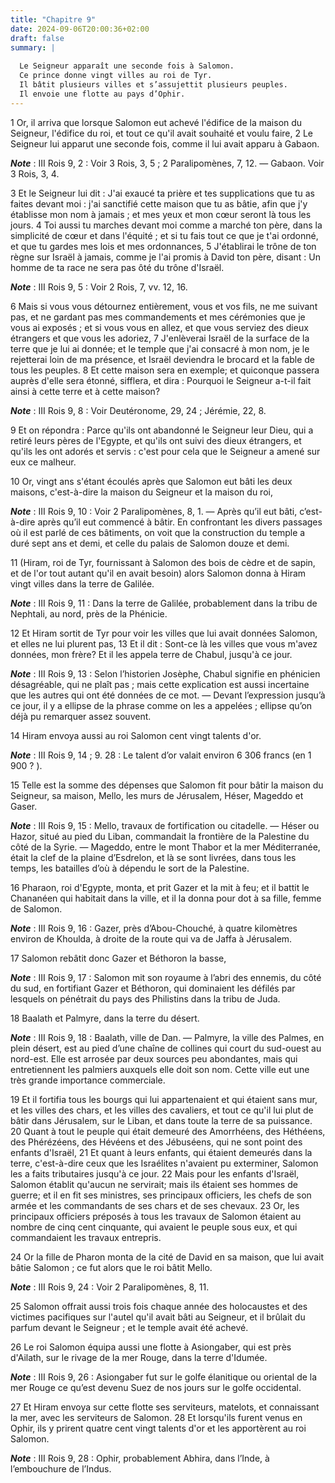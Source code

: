 ```yaml
---
title: "Chapitre 9"
date: 2024-09-06T20:00:36+02:00
draft: false
summary: |
  
  Le Seigneur apparaît une seconde fois à Salomon.
  Ce prince donne vingt villes au roi de Tyr.
  Il bâtit plusieurs villes et s’assujettit plusieurs peuples.
  Il envoie une flotte au pays d’Ophir.
---
```



1 Or, il arriva que lorsque Salomon eut achevé l'édifice de la maison du Seigneur, l'édifice du roi, et tout ce qu'il avait souhaité et voulu faire, 2 Le Seigneur lui apparut une seconde fois, comme il lui avait apparu à Gabaon.

***Note*** :  III Rois 9, 2 : Voir 3 Rois, 3, 5 ; 2 Paralipomènes, 7, 12. ― Gabaon. Voir 3 Rois, 3, 4.

3 Et le Seigneur lui dit : J'ai exaucé ta prière et tes supplications que tu as faites devant moi : j'ai sanctifié cette maison que tu as bâtie, afin que j'y établisse mon nom à jamais ; et mes yeux et mon cœur seront là tous les jours. 4 Toi aussi tu marches devant moi comme a marché ton père, dans la simplicité de cœur et dans l'équité ; et si tu fais tout ce que je t'ai ordonné, et que tu gardes mes lois et mes ordonnances, 5 J'établirai le trône de ton règne sur Israël à jamais, comme je l'ai promis à David ton père, disant : Un homme de ta race ne sera pas ôté du trône d'Israël.

***Note*** :  III Rois 9, 5 : Voir 2 Rois, 7, vv. 12, 16.

6 Mais si vous vous détournez entièrement, vous et vos fils, ne me suivant pas, et ne gardant pas mes commandements et mes cérémonies que je vous ai exposés ; et si vous vous en allez, et que vous serviez des dieux étrangers et que vous les adoriez, 7 J'enlèverai Israël de la surface de la terre que je lui ai donnée; et le temple que j'ai consacré à mon nom, je le rejetterai loin de ma présence, et Israël deviendra le brocard et la fable de tous les peuples. 8 Et cette maison sera en exemple; et quiconque passera auprès d'elle sera étonné, sifflera, et dira : Pourquoi le Seigneur a-t-il fait ainsi à cette terre et à cette maison?

***Note*** :  III Rois 9, 8 : Voir Deutéronome, 29, 24 ; Jérémie, 22, 8.

9 Et on répondra : Parce qu'ils ont abandonné le Seigneur leur Dieu, qui a retiré leurs pères de l'Egypte, et qu'ils ont suivi des dieux étrangers, et qu'ils les ont adorés et servis : c'est pour cela que le Seigneur a amené sur eux ce malheur.


10 Or, vingt ans s'étant écoulés après que Salomon eut bâti les deux maisons, c'est-à-dire la maison du Seigneur et la maison du roi,

***Note*** :  III Rois 9, 10 : Voir 2 Paralipomènes, 8, 1. ― Après qu’il eut bâti, c’est-à-dire après qu’il eut commencé à bâtir. En confrontant les divers passages où il est parlé de ces bâtiments, on voit que la construction du temple a duré sept ans et demi, et celle du palais de Salomon douze et demi.

11 (Hiram, roi de Tyr, fournissant à Salomon des bois de cèdre et de sapin, et de l'or tout autant qu'il en avait besoin) alors Salomon donna à Hiram vingt villes dans la terre de Galilée.

***Note*** :  III Rois 9, 11 : Dans la terre de Galilée, probablement dans la tribu de Nephtali, au nord, près de la Phénicie.

12 Et Hiram sortit de Tyr pour voir les villes que lui avait données Salomon, et elles ne lui plurent pas, 13 Et il dit : Sont-ce là les villes que vous m'avez données, mon frère? Et il les appela terre de Chabul, jusqu'à ce jour.

***Note*** :  III Rois 9, 13 : Selon l’historien Josèphe, Chabul signifie en phénicien désagréable, qui ne plaît pas ; mais cette explication est aussi incertaine que les autres qui ont été données de ce mot. ― Devant l’expression jusqu’à ce jour, il y a ellipse de la phrase comme on les a appelées ; ellipse qu’on déjà pu remarquer assez souvent.

14 Hiram envoya aussi au roi Salomon cent vingt talents d'or.

***Note*** :  III Rois 9, 14 ; 9. 28 : Le talent d’or valait environ 6 306 francs (en 1 900 ? ).


15 Telle est la somme des dépenses que Salomon fit pour bâtir la maison du Seigneur, sa maison, Mello, les murs de Jérusalem, Héser, Mageddo et Gaser.

***Note*** :  III Rois 9, 15 : Mello, travaux de fortification ou citadelle. ― Héser ou Hazor, situé au pied du Liban, commandait la frontière de la Palestine du côté de la Syrie. ― Mageddo, entre le mont Thabor et la mer Méditerranée, était la clef de la plaine d’Esdrelon, et là se sont livrées, dans tous les temps, les batailles d’où à dépendu le sort de la Palestine.

16 Pharaon, roi d'Egypte, monta, et prit Gazer et la mit à feu; et il battit le Chananéen qui habitait dans la ville, et il la donna pour dot à sa fille, femme de Salomon.

***Note*** :  III Rois 9, 16 : Gazer, près d’Abou-Chouché, à quatre kilomètres environ de Khoulda, à droite de la route qui va de Jaffa à Jérusalem.

17 Salomon rebâtit donc Gazer et Béthoron la basse,

***Note*** :  III Rois 9, 17 : Salomon mit son royaume à l’abri des ennemis, du côté du sud, en fortifiant Gazer et Béthoron, qui dominaient les défilés par lesquels on pénétrait du pays des Philistins dans la tribu de Juda.

18 Baalath et Palmyre, dans la terre du désert.

***Note*** :  III Rois 9, 18 : Baalath, ville de Dan. ― Palmyre, la ville des Palmes, en plein désert, est au pied d’une chaîne de collines qui court du sud-ouest au nord-est. Elle est arrosée par deux sources peu abondantes, mais qui entretiennent les palmiers auxquels elle doit son nom. Cette ville eut une très grande importance commerciale.

19 Et il fortifia tous les bourgs qui lui appartenaient et qui étaient sans mur, et les villes des chars, et les villes des cavaliers, et tout ce qu'il lui plut de bâtir dans Jérusalem, sur le Liban, et dans toute la terre de sa puissance. 20 Quant à tout le peuple qui était demeuré des Amorrhéens, des Héthéens, des Phérézéens, des Hévéens et des Jébuséens, qui ne sont point des enfants d'Israël, 21 Et quant à leurs enfants, qui étaient demeurés dans la terre, c'est-à-dire ceux que les Israélites n'avaient pu exterminer, Salomon les a faits tributaires jusqu'à ce jour. 22 Mais pour les enfants d'Israël, Salomon établit qu'aucun ne servirait; mais ils étaient ses hommes de guerre; et il en fit ses ministres, ses principaux officiers, les chefs de son armée et les commandants de ses chars et de ses chevaux. 23 Or, les principaux officiers préposés à tous les travaux de Salomon étaient au nombre de cinq cent cinquante, qui avaient le peuple sous eux, et qui commandaient les travaux entrepris.


24 Or la fille de Pharon monta de la cité de David en sa maison, que lui avait bâtie Salomon ; ce fut alors que le roi bâtit Mello.

***Note*** :  III Rois 9, 24 : Voir 2 Paralipomènes, 8, 11.


25 Salomon offrait aussi trois fois chaque année des holocaustes et des victimes pacifiques sur l'autel qu'il avait bâti au Seigneur, et il brûlait du parfum devant le Seigneur ; et le temple avait été achevé.


26 Le roi Salomon équipa aussi une flotte à Asiongaber, qui est près d'Ailath, sur le rivage de la mer Rouge, dans la terre d'Idumée.

***Note*** :  III Rois 9, 26 : Asiongaber fut sur le golfe élanitique ou oriental de la mer Rouge ce qu’est devenu Suez de nos jours sur le golfe occidental.

27 Et Hiram envoya sur cette flotte ses serviteurs, matelots, et connaissant la mer, avec les serviteurs de Salomon. 28 Et lorsqu'ils furent venus en Ophir, ils y prirent quatre cent vingt talents d'or et les apportèrent au roi Salomon.

***Note*** :  III Rois 9, 28 : Ophir, probablement Abhira, dans l’Inde, à l’embouchure de l’Indus.

